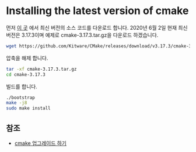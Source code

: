 # Installing the latest version of cmake

먼저 [이 곳](https://cmake.org/download/) 에서 최신 버전의 소스 코드를 다운로드 합니다. 2020년 6월 2일 현재 최신버전은 3.17.3이며 예제로 cmake-3.17.3.tar.gz을 다운로드 하겠습니다.

```sh
wget https://github.com/Kitware/CMake/releases/download/v3.17.3/cmake-3.17.3.tar.gz
```

압축을 해제 합니다.

```sh
tar -xf cmake-3.17.3.tar.gz
cd cmake-3.17.3
```

빌드를 합니다.

```sh
./bootstrap
make -j8
sudo make install
```

## 참조

- [cmake 업그레이드 하기](https://blog.naver.com/PostView.nhn?blogId=chandong83&logNo=221672989050)

